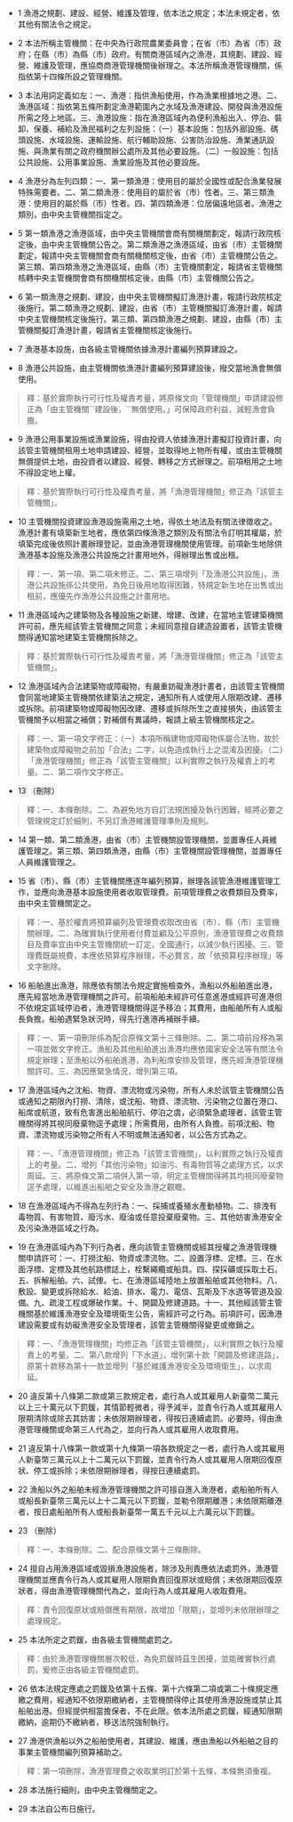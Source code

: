 * 1 漁港之規劃、建設、經營、維護及管理，依本法之規定；本法未規定者，依其他有關法令之規定。

* 2 本法所稱主管機關：在中央為行政院農業委員會；在省（市）為省（市）政府；在縣（市）為縣（市）政府。有關商港區域內之漁港，其規劃、建設、經營、維護及管理，應協商商港管理機關後辦理之。本法所稱漁港管理機關，係指依第十四條所設之管理機關。

* 3 本法用詞定義如左：一、漁港：指供漁船使用，作為漁業根據地之港。二、漁港區域：指依第五條所劃定漁港範圍內之水域及漁港建設、開發與漁港設施所需之陸上地區。三、漁港設施：指在漁港區域內為便利漁船出入、停泊、裝卸、保養、補給及漁民福利之左列設施：（一）基本設施：包括外廊設施、碼頭設施、水域設施、運輸設施、航行輔助設施、公害防治設施、漁業通訊設施、與漁業有關之政府機關辦公處所及其他必要設施。（二）一般設施：包括公共設施、公用事業設施、漁業設施及其他必要設施。

* 4 漁港分為左列四類：一、第一類漁港：使用目的屬於全國性或配合漁業發展特殊需要者。二、第二類漁港：使用目的屬於省（市）性者。三、第三類漁港：使用目的屬於縣（市）性者。四、第四類漁港：位居偏遠地區者。漁港之類別，由中央主管機關指定之。

* 5 第一類漁港之漁港區域，由中央主管機關會商有關機關劃定，報請行政院核定後，由中央主管機關公告之。第二類漁港之漁港區域，由省（市）主管機關劃定，報請中央主管機關會商有關機關核定後，由省（市）主管機關公告之。第三類、第四類漁港之漁港區域，由縣（市）主管機關劃定，報請省主管機關核轉中央主管機關會商有關機關核定後，由縣（市）主管機關公告之。

* 6 第一類漁港之規劃、建設，由中央主管機關擬訂漁港計畫，報請行政院核定後施行。第二類漁港之規劃、建設，由省（市）主管機關擬訂漁港計畫，報請中央主管機關核定後施行。第三類、第四類漁港之規劃、建設，由縣（市）主管機關擬訂漁港計畫，報請省主管機關核定後施行。

* 7 漁港基本設施，由各級主管機關依據漁港計畫編列預算建設之。

* 8 漁港公共設施，由主管機關依漁港計畫編列預算建設後，撥交當地漁會無償使用。

> 釋：基於實際執行可行性及權責考量，將原條文向「管理機關」申請建設修正為「由主管機關˙˙˙建設後，˙˙˙無償使用。」可保障政府利益，減輕漁會負擔。

* 9 漁港公用事業設施或漁業設施，得由投資人依據漁港計畫擬訂投資計畫，向該管主管機關租用土地申請建設、經營，並取得地上物所有權，或由主管機關無償提供土地，由投資者以建設、經營、轉移之方式辦理之。前項租用之土地不得設定地上權。

> 釋：基於實際執行可行性及權責考量，將「漁港管理機關」修正為「該管主管機關」。

* 10 主管機關投資建設漁港設施需用之土地，得依土地法及有關法律徵收之。漁港計畫有填築新生地者，應依第四條漁港之類別及有關法令訂明其權屬，於填築完成後依照計畫辦理登記，並由漁港管理機關使用管理。前項新生地除供漁港基本設施及漁港公共設施之計畫用地外，得辦理出售或出租。

> 釋：一、第一項、第二項未修正。二、第三項增列「及漁港公共設施」。漁港公共設施係公共使用，為免日後用地取得困難，特規定新生地在出售或出租前，應優先作漁港公共設施之計畫用地。

* 11 漁港區域內之建築物及各種設施之新建、增建、改建，在當地主管建築機關許可前，應先經該管主管機關之同意；未經同意擅自建造設置者，該管主管機關得通知當地建築主管機關拆除之。

> 釋：基於實際執行可行性及權責考量，將「漁港管理機關」修正為「該管主管機關」。

* 12 漁港區域內合法建築物或障礙物，有嚴重妨礙漁港計畫者，由該管主管機關會同當地建築主管機關依建築法之規定，通知所有人或使用人限期改建、遷移或拆除。前項建築物或障礙物因改建、遷移或拆除所生之直接損失，由該管主管機關予以相當之補償；對補償有異議時，報請上級主管機關核定之。

> 釋：一、第一項文字修正：（一）本項所稱建物或障礙物係屬合法物，故於建築物或障礙物之前加「合法」二字，以免造成執行上之混淆及困擾。（二）「漁港管理機關」修正為「該管主管機關」以利實際之執行及權責上的考量。二、第二項作文字修正。

* 13 （刪除）

> 釋：一、本條刪除。二、為避免地方自訂法規困擾及執行困難，經將必要之管理規定訂於細則，不另訂漁港維護管理準則及規則。

* 14 第一類、第二類漁港，由省（市）主管機關設管理機關，並置專任人員維護管理之。第三類、第四類漁港，由縣（市）主管機關設管理機關，並置專任人員維護管理之。

* 15 省（市）、縣（市）主管機關應逐年編列預算，辦理各該管漁港維護管理工作，並應向漁港基本設施使用者收取管理費。前項管理費之收費類目及費率，由中央主管機關定之。

> 釋：一、基於權責將預算編列及管理費收取改由省（市）、縣（市）主管機關辦理。二、為確實執行使用者付費並顧及公平原則，漁港管理費之收費類目及費率宜由中央主管機關統一訂定，全國通行，以減少執行困擾。三、管理費既屬規費，本應依預算程序辦理，不必贅言，故「依預算程序辦理」等文字刪除。

* 16 船舶進出漁港，除應依有關法令規定實施檢查外，漁船以外船舶進出港，應先經當地漁港管理機關之許可。前項船舶未經許可任意進港或經許可進港但不依規定區域停泊者，漁港管理機關得逕予移泊；其費用，由船舶所有人或船長負擔。船舶遇緊急狀況時，得先行進港再補辦手續。

> 釋：一、第一項刪除係為配合原條文第十三條刪除。二、第二項前段移為第一項並做文字修正。漁船及其他船舶進出漁港均應依國家安全法等有關法令規定辦理；至漁船以外船舶進港，為利船席安排及管理，應先經漁港管理機關許可。三、為因應緊急情況，增列第三項。

* 17 漁港區域內之沈船、物資、漂流物或污染物，所有人未於該管主管機關公告或通知之期限內打撈、清除，或沈船、物資、漂流物、污染物之位置在港口、船席或航道，致有危害進出船舶航行、停泊之虞，必須緊急處理者，該管主管機關得將其視同廢棄物逕予處理；所需費用，由所有人負擔。前項沈船、物資、漂流物或污染物之所有人不明或無法通知者，以公告方式為之。

> 釋：一、「漁港管理機關」修正為「該管主管機關」，以利實際之執行及權責上的考量。二、增列「其他污染物」如油污、有毒物質等之處理方式，以求周延。三、將原條文第二項併入第一項，明定主管機關得將其均視同廢棄物逕予處理，以維進出船舶之安全及漁港之觀瞻。

* 18 在漁港區域內不得為左列行為：一、採捕或養殖水產動植物。二、排洩有毒物質、有害物質、廢污水、廢油或任意投棄廢棄物。三、其他妨害漁港安全及污染漁港區域之行為。

* 19 在漁港區域內為下列行為者，應向該管主管機關或經其授權之漁港管理機關申請許可：一、打撈沈船、物資或漂流物。二、設置浮標、定標。三、在水面浮標、定標及其他航路標誌上，栓繫繩纜或船具。四、探採礦或採取土石。五、拆解船舶。六、試&#20453;。七、在漁港區域陸地上放置船舶或其他物料。八、敷設、變更或拆除給水、給油、排水、電力、電信、瓦斯及下水道等管道及設備。九、疏浚工程或爆破作業。十、開闢及修建道路。十一、其他經該管主管機關基於維護漁港安全及環境衛生公告，需經許可之行為。前項許可，因漁港建設需要或有妨礙漁港安全及管理者，該管主管機關得變更或撤銷之。

> 釋：一、「漁港管理機關」均修正為「該管主管機關」，以利實際之執行及權責上的考量。二、第八款增列「下水道」，增列第十款「開闢及修建道路」，原第十款移為第十一款並增列「基於維護漁港安全及環境衛生」，以求周延。

* 20 違反第十八條第二款或第三款規定者，處行為人或其雇用人新臺幣二萬元以上三十萬元以下罰鍰，其情節輕微者，得予減半，並責令行為人或其雇用人限期清除或除去其妨害；未依限期辦理者，得按日連續處罰。必要時，得由漁港管理機關或命第三人代為之，並向行為人或其雇用人收取費用。

* 21 違反第十八條第一款或第十九條第一項各款規定之一者，處行為人或其雇用人新臺幣三萬元以上十二萬元以下罰鍰，並責令行為人或其雇用人限期回復原狀、停工或拆除；未依限期辦理者，得按日連續處罰。

* 22 漁船以外之船舶未經漁港管理機關之許可擅自進入漁港者，處船舶所有人或船長新臺幣三萬元以上十二萬元以下罰鍰，並勒令限期離港；未依限期離港者，按日處船舶所有人或船長新臺幣一萬五千元以上六萬元以下罰鍰。

* 23 （刪除）

> 釋：一、本條刪除。二、配合原條文第十三條刪除。

* 24 擅自占用漁港區域或毀損漁港設施者，除涉及刑責應依法處罰外，漁港管理機關並應責令行為人或其雇用人限期負責回復原狀或賠償；未依限期回復原狀者，得由漁港管理機關代為之，並向行為人或其雇用人收取費用。

> 釋：責令回復原狀或賠償應有期限，故增加「限期」，並增列未依限辦理之處理規定。

* 25 本法所定之罰鍰，由各級主管機關處罰之。

> 釋：由於漁港管理機關層次較低，為免罰鍰時茲生困擾，並能確實執行處罰，爰修正由各級主管機關處罰。

* 26 依本法規定應處之罰鍰及依第十五條、第十六條第二項或第二十條規定應繳之費用，經通知不依限期繳納者，主管機關得停止其使用漁港設施或禁止其船舶出港。但經提供相當擔保者，不在此限。依本法所處之罰鍰，經通知限期繳納，逾期仍不繳納者，移送法院強制執行。

* 27 漁港供漁船以外之船舶使用者，其建設、維護，應由漁船以外船舶之目的事業主管機關編列預算補助之。

> 釋：第一項刪除，漁港管理費之收取業明訂於第十五條，本條無須重複。

* 28 本法施行細則，由中央主管機關定之。

* 29 本法自公布日施行。

